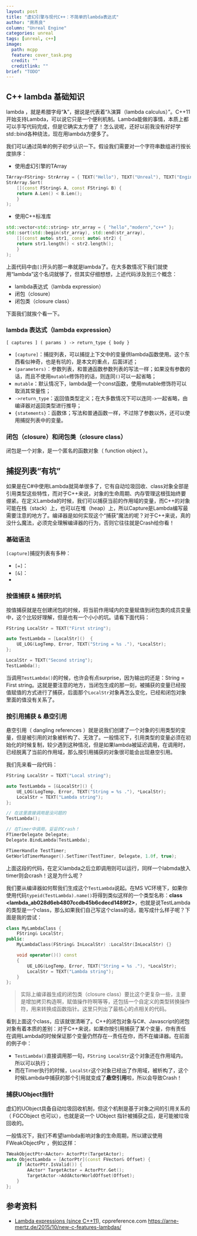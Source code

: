 ```yaml
---
layout: post
title: "虚幻引擎与现代C++：不简单的lambda表达式"
author: "房燕良"
column: "Unreal Engine"
categories: unreal
tags: [unreal, c++]
image:
  path: mcpp
  feature: cover_task.png
  credit: ""
  creditlink: ""
brief: "TODO"
---
```


## C++ lambda 基础知识

lambda ，就是希腊字母“**λ**”，据说是代表着“λ演算（lambda calculus）”。C++11开始支持Lambda，可以说它只是一个便利机制。Lambda能做的事情，本质上都可以手写代码完成，但是它确实太方便了！怎么说呢，还好以前我没有好好学std::bind各种绕法，现在用lambda方便多了。

我们可以通过简单的例子初步认识一下。假设我们需要对一个字符串数组进行按长度排序：

- 使用虚幻引擎的TArray

```c++
TArray<FString> StrArray = { TEXT("Hello"), TEXT("Unreal"), TEXT("Engine")};
StrArray.Sort(
	[](const FString& A, const FString& B) {
	return A.Len() < B.Len();
	}
);
```

- 使用C++标准库
```c++
std::vector<std::string> str_array = { "hello","modern","c++" };
std::sort(std::begin(str_array), std::end(str_array), 
	[](const auto& str1, const auto& str2) {
	return str1.length() < str2.length();
	}
);
```

上面代码中由`[]`开头的那一串就是lambda了。在大多数情况下我们就使用“lambda”这个名词就够了，但其实仔细想想，上述代码涉及到三个概念：
- lambda表达式（lambda expression）
- 闭包（closure）
- 闭包类（closure class）  

下面我们就挨个看一下。

### lambda 表达式（lambda expression）

```
[ captures ] ( params ) -> return_type { body }
```
- `[capture]`：捕捉列表，可以捕捉上下文中的变量供lambda函数使用。这个东西看似神奇，也是有坑的，是本文的重点，后面详述；
- `(parameters)`：参数列表，和普通函数参数列表的写法一样；如果没有参数的话，而且不使用`mutable`修饰符的话，则连同`()`可以一起省略；
- `mutable`：默认情况下，lambda是一个const函数，使用mutable修饰符可以取消其常量性；
- `->return_type`：返回值类型定义；在大多数情况下可以连同`->`一起省略，由编译器对返回类型进行推导；
- `{statements}`：函数体；写法和普通函数一样，不过除了参数以外，还可以使用捕捉列表中的变量。

### 闭包（closure）和闭包类（closure class）

闭包是一个对象，是一个匿名的函数对象（ function object ）。


## 捕捉列表“有坑”

如果是在C#中使用Lambda就简单很多了，它有自动垃圾回收、class对象全部是引用类型这些特性，而对于C++来说，对象的生命周期、内存管理这根弦始终要绷紧。在定义Lambda的时候，我们可以捕获当前的作用域的变量，而C++的对象可能在栈（stack）上，也可以在堆（heap）上，所以Capture是Lambda编写最需要注意的地方了。编译器是如何实现这个“捕获”魔法的呢？对于C++来说，真的没什么魔法，必须完全理解编译器的行为，否则它往往就是Crash给你看！

### 基础语法

`[capture]`捕捉列表有多种：
- `[=]`：
- `[&]`：
- 

### 按值捕获 & 捕获时机

按值捕获就是在创建闭包的时候，将当前作用域内的变量赋值到闭包类的成员变量中，这个比较好理解，但是也有一个小小的坑。请看下面代码：

``` c++
FString LocalStr = TEXT("First string");

auto TestLambda = [LocalStr]()  {
	UE_LOG(LogTemp, Error, TEXT("String = %s ."), *LocalStr);
};

LocalStr = TEXT("Second string");
TestLambda();
```

当调用`TestLambda()`的时候，也许会有点surprise，因为输出的还是：String = First string。这就是要注意的地方，当闭包生成的那一刻，被捕获的变量已经按值赋值的方式进行了捕获，后面那个`LocalStr`对象再怎么变化，已经和闭包对象里面的值没有关系了。

### 按引用捕获 & 悬空引用

悬空引用（ dangling references ）就是说我们创建了一个对象的引用类型的变量，但是被引用的对象被析构了、无效了。一般情况下，引用类型的变量必须在初始化的时候复制，较少遇到这种情况，但是如果lambda被延迟调用，在调用时，已经脱离了当前的作用域，那么按引用捕获的对象很可能会出现悬空引用。  

我们先来看一段代码：

```c++
FString LocalStr = TEXT("Local string");

auto TestLambda = [&LocalStr]() {
	UE_LOG(LogTemp, Error, TEXT("String = %s ."), *LocalStr);
	LocalStr = TEXT("Lambda string");
};

// 在这里直接调用是没问题的
TestLambda();

// 在Timer中调用，妥妥的Crash！
FTimerDelegate Delegate;
Delegate.BindLambda(TestLambda);

FTimerHandle TestTimer;
GetWorldTimerManager().SetTimer(TestTimer, Delegate, 1.0f, true);
```

上面这段的代码，在定义lambda之后立即调用则可以运行，同样一个labmda放入timer则会crash！这是为什么呢？  

我们要从编译器如何帮我们生成这个`TestLambda`说起。在MS VC环境下，如果你使用代码`typeid(TestLambda).name()`将得到类似这样的一个类型名称：**class <lambda_ab028d6eb4807ccdb45b6cdecd1489f2>**，也就是说TestLambda的类型是一个class，那么如果我们自己写这个class的话，能写成什么样子呢？下面是我的尝试：

``` c++
class MyLambdaClass {
	FString& LocalStr;
public:
	MyLambdaClass(FString& InLocalStr) :LocalStr(InLocalStr) {}

	void operator()() const 
	{
		UE_LOG(LogTemp, Error, TEXT("String = %s ."), *LocalStr);
		LocalStr = TEXT("Lambda string");
	}
};
```

> 实际上编译器生成的闭包类（closure class）要比这个更复杂一些，主要是增加拷贝构造啊，赋值操作符啊等等，还包括一个自定义的类型转换操作符，用来转换成函数指针。这里只列出了最核心的点相关的代码。

看到上面这个class，应该就很清晰了。C++的闭包对象与C#、Javascript的闭包对象有着本质的差别：对于C++来说，如果你按引用捕获了某个变量，你有责任在调用Lambda的时候保证那个变量仍然存在--责任在你，而不在编译器。在前面的例子中：
- `TestLambda()`直接调用那一句，`FString LocalStr`这个对象还在作用域内，所以可以执行；
- 而在Timer执行的时候，`LocalStr`这个对象已经出了作用域，被析构了，这个时候Lambda中捕获的那个引用就变成了**悬空引用**啦，所以会导致Crash！

### 捕获UObject指针

虚幻的UObject具备自动垃圾回收机制，但这个机制是基于对象之间的引用关系的（ FGCObject 也可以），也就是说一个 UObject 指针被捕获之后，是可能被垃圾回收的。

一般情况下，我们不希望lambda影响对象的生命周期，所以建议使用 FWeakObjectPtr ，例如这样：

```c++
TWeakObjectPtr<AActor> ActorPtr(TargetActor);
auto ObjectLambda = [ActorPtr](const FVector& Offset) {
	if (ActorPtr.IsValid()) {
		AActor* TargetActor = ActorPtr.Get();
		TargetActor->AddActorWorldOffset(Offset);
	}
};
```

## 参考资料

- [Lambda expressions (since C++11)](https://en.cppreference.com/w/cpp/language/lambda), cppreference.com
https://arne-mertz.de/2015/10/new-c-features-lambdas/